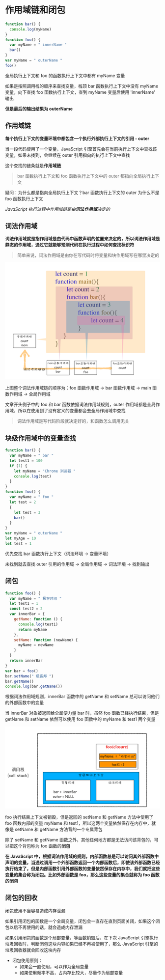 # 作用域链和闭包

```js
function bar() {
  console.log(myName)
}
function foo() {
  var myName = " innerName "
  bar()
}
var myName = " outerName "
foo()
```

全局执行上下文和 foo 的函数执行上下文中都有 myName 变量

如果是按照调用栈的顺序来查找变量，栈顶 bar 函数执行上下文中没有 myName 变量，向下查找 foo 函数执行上下文，查到 myName 变量后使用 'innerName' 输出

**但是最后的输出结果为 outerName**

## 作用域链

**每个执行上下文的变量环境中都包含一个执行外部执行上下文的引用 - outer**

当一段代码使用了一个变量，JavaScript 引擎首先会在当前执行上下文中查找该变量，如果未找到，会继续在 outer 引用指向的执行上下文中查找

这个查找的链条就是**作用域链**

> bar 函数执行上下文和 foo 函数执行上下文中的 outer 都指向全局执行上下文

疑问：为什么都是指向全局执行上下文？bar 函数执行上下文的 outer 为什么不是 foo 函数执行上下文

*JavaScript 执行过程中作用域链是由**词法作用域**决定的*

## 词法作用域

**词法作用域就是指作用域是由代码中函数声明的位置来决定的，所以词法作用域是静态的作用域，通过它就能够预测代码在执行过程中如何查找标识符**

> 简单来说，词法作用域是由你在写代码时将变量和块作用域写在哪里决定的

![词法作用域](./词法作用域.png)

上图整个词法作用域链的顺序为：foo 函数作用域 -> bar 函数作用域 -> main 函数作用域 -> 全局作用域

文章开头例子中的 foo 和 bar 函数依据词法作用域规则，outer 作用域都是全局作用域，所以在使用到了没有定义的变量都会去全局作用域中查找

> 词法作用域是写代码阶段就决定好的，和函数怎么调用无关

## 块级作用域中的变量查找

```js
function bar() {
  var myName = " bar "
  let test1 = 100
  if (1) {
    let myName = "Chrome 浏览器 "
    console.log(test)
  }
}
function foo() {
  var myName = " foo "
  let test = 2
  {
    let test = 3
    bar()
  }
}
var myName = " outerName "
let myAge = 10
let test = 1
```

优先查找 bar 函数执行上下文（词法环境 -> 变量环境）

未找到就去查找 outer 引用的作用域 -> 全局作用域 -> 词法环境 -> 找到输出

## 闭包

```js
function foo() {
  var myName = " 极客时间 "
  let test1 = 1
  const test2 = 2
  var innerBar = {
    getName: function () {
      console.log(test1)
      return myName
    },
    setName: function (newName) {
      myName = newName
    }
  }
  return innerBar
}
var bar = foo()
bar.setName(" 极客邦 ")
bar.getName()
console.log(bar.getName())
```

根据词法作用域规则，innerBar 函数中的 getName 和 setName 总可以访问他们的外部函数中的变量

当 innerBar 对象被返回给全局便力量 bar 时，虽然 foo 函数已经执行结束，但是 getName 和 setName 依然可以使用 foo 函数中的 myName 和 test1 两个变量

![闭包](./闭包.png)

foo 执行结束上下文被销毁，但是返回的 setName 和 getName 方法中使用了 foo 函数内部的变量 myName 和 test1，所以这两个变量依然保存在内存中，就像是 setName 和 getName 方法背的一个专属背包

除了 setName 和 getName 函数之外，其他任何地方都是无法访问该背包的，可以把这个背包称为 foo 函数的**闭包**

**在 JavaScript 中，根据词法作用域的规则，内部函数总是可以访问其外部函数中声明的变量，当通过调用一个外部函数返回一个内部函数后，即使该外部函数已经执行结束了，但是内部函数引用外部函数的变量依然保存在内存中，我们就把这些变量的集合称为闭包。比如外部函数是 foo，那么这些变量的集合就称为 foo 函数的闭包**

## 闭包的回收

闭包使用不当容易造成内存泄漏

如果引用闭包的函数是一个全局变量，闭包会一直存在直到页面关闭，如果这个闭包以后不再使用的话，就会造成内存泄漏

如果引用闭包的函数是个局部变量，等函数销毁后，在下次 JavaScript 引擎执行垃圾回收时，判断闭包这块内容如果已经不再被使用了，那么 JavaScript 引擎的垃圾回收器就会回收这块内存

- 闭包使用原则：
  - 如果会一直使用，可以作为全局变量
  - 如果使用频率不高，占内存比较大，尽量作为局部变量

